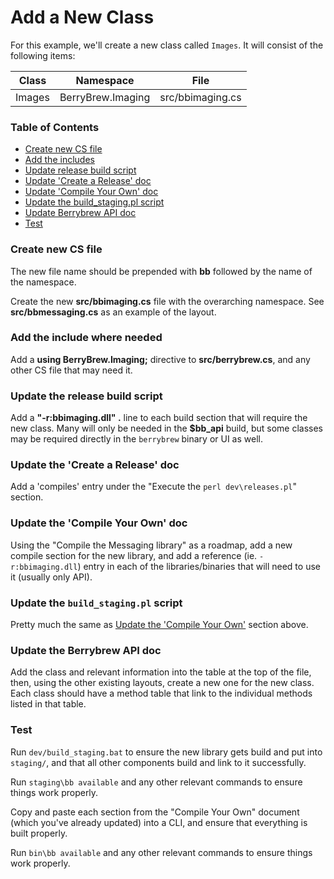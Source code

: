 # Add a New Class

For this example, we'll create a new class called `Images`. It will consist of
the following items:

| Class | Namespace | File |
|---|---|---|
Images | BerryBrew.Imaging | src/bbimaging.cs

### Table of Contents

  - [Create new CS file](#create-new-cs-file)
  - [Add the includes](#add-the-include-where-needed)
  - [Update release build script](#update-the-release-build-script)
  - [Update 'Create a Release' doc](#update-the-create-a-release-doc)
  - [Update 'Compile Your Own' doc](#update-the-compile-your-own-doc)
  - [Update the build_staging.pl script](#update-the-build_stagingpl-script)
  - [Update Berrybrew API doc](#update-the-berrybrew-api-doc)
  - [Test](#test)


### Create new CS file

The new file name should be prepended with **bb** followed by the name of
the namespace.

Create the new **src/bbimaging.cs** file with the overarching namespace. See
**src/bbmessaging.cs** as an example of the layout.

### Add the include where needed

Add a **using BerryBrew.Imaging;** directive to **src/berrybrew.cs**, and any other
CS file that may need it.

### Update the release build script

Add a **"-r:bbimaging.dll" .** line to each build section that will require the
new class. Many will only be needed in the **$bb_api** build, but some classes
may be required directly in the `berrybrew` binary or UI as well.

### Update the 'Create a Release' doc

Add a 'compiles' entry under the "Execute the `perl dev\releases.pl`" section.

### Update the 'Compile Your Own' doc

Using the "Compile the Messaging library" as a roadmap, add a new compile section
for the new library, and add a reference (ie. `-r:bbimaging.dll`) entry in each of
the libraries/binaries that will need to use it (usually only API).

### Update the `build_staging.pl` script

Pretty much the same as [Update the 'Compile Your Own'](#update-the-compile-your-own-doc)
section above.

### Update the Berrybrew API doc

Add the class and relevant information into the table at the top of the file, then,
using the other existing layouts, create a new one for the new class. Each class should
have a method table that link to the individual methods listed in that table.

### Test

Run `dev/build_staging.bat` to ensure the new library gets build and put into `staging/`,
and that all other components build and link to it successfully.

Run `staging\bb available` and any other relevant commands to ensure things work
properly.

Copy and paste each section from the "Compile Your Own" document (which you've already
updated) into a CLI, and ensure that everything is built properly.

Run `bin\bb available` and any other relevant commands to ensure things work
properly.
